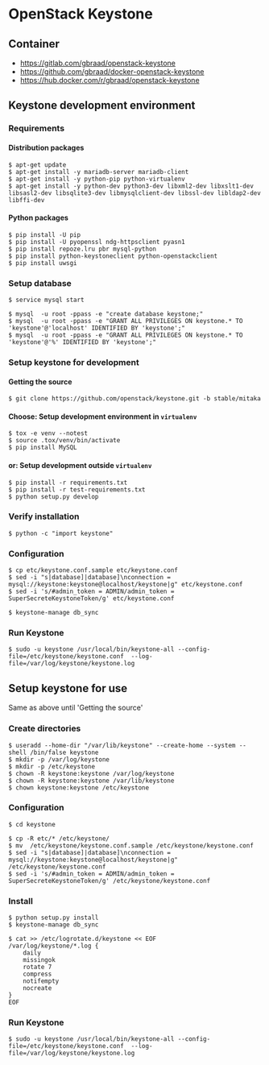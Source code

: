 OpenStack Keystone
==================


## Container

  * https://gitlab.com/gbraad/openstack-keystone
  * https://github.com/gbraad/docker-openstack-keystone
  * https://hub.docker.com/r/gbraad/openstack-keystone

Keystone development environment
--------------------------------

### Requirements

#### Distribution packages
```
$ apt-get update
$ apt-get install -y mariadb-server mariadb-client
$ apt-get install -y python-pip python-virtualenv
$ apt-get install -y python-dev python3-dev libxml2-dev libxslt1-dev libsasl2-dev libsqlite3-dev libmysqlclient-dev libssl-dev libldap2-dev libffi-dev
```

#### Python packages
```
$ pip install -U pip
$ pip install -U pyopenssl ndg-httpsclient pyasn1
$ pip install repoze.lru pbr mysql-python
$ pip install python-keystoneclient python-openstackclient
$ pip install uwsgi
```


### Setup database

```
$ service mysql start
```

```
$ mysql  -u root -ppass -e "create database keystone;"
$ mysql  -u root -ppass -e "GRANT ALL PRIVILEGES ON keystone.* TO 'keystone'@'localhost' IDENTIFIED BY 'keystone';"
$ mysql  -u root -ppass -e "GRANT ALL PRIVILEGES ON keystone.* TO 'keystone'@'%' IDENTIFIED BY 'keystone';"
```

### Setup keystone for development


#### Getting the source
```
$ git clone https://github.com/openstack/keystone.git -b stable/mitaka
```


#### Choose: Setup development environment in `virtualenv`
```
$ tox -e venv --notest
$ source .tox/venv/bin/activate
$ pip install MySQL
```

#### or: Setup development outside `virtualenv`
```
$ pip install -r requirements.txt
$ pip install -r test-requirements.txt
$ python setup.py develop
```

### Verify installation
```
$ python -c "import keystone"
```

### Configuration
```
$ cp etc/keystone.conf.sample etc/keystone.conf
$ sed -i "s|database]|database]\nconnection = mysql://keystone:keystone@localhost/keystone|g" etc/keystone.conf
$ sed -i 's/#admin_token = ADMIN/admin_token = SuperSecreteKeystoneToken/g' etc/keystone.conf
```

```
$ keystone-manage db_sync
```


### Run Keystone
```
$ sudo -u keystone /usr/local/bin/keystone-all --config-file=/etc/keystone/keystone.conf  --log-file=/var/log/keystone/keystone.log
```



Setup keystone for use
----------------------
Same as above until 'Getting the source'

### Create directories

```
$ useradd --home-dir "/var/lib/keystone" --create-home --system --shell /bin/false keystone
$ mkdir -p /var/log/keystone
$ mkdir -p /etc/keystone
$ chown -R keystone:keystone /var/log/keystone
$ chown -R keystone:keystone /var/lib/keystone
$ chown keystone:keystone /etc/keystone
```

### Configuration
```
$ cd keystone
```

```
$ cp -R etc/* /etc/keystone/
$ mv  /etc/keystone/keystone.conf.sample /etc/keystone/keystone.conf
$ sed -i "s|database]|database]\nconnection = mysql://keystone:keystone@localhost/keystone|g" /etc/keystone/keystone.conf
$ sed -i 's/#admin_token = ADMIN/admin_token = SuperSecreteKeystoneToken/g' /etc/keystone/keystone.conf
```

### Install
```
$ python setup.py install
$ keystone-manage db_sync
```

```
$ cat >> /etc/logrotate.d/keystone << EOF
/var/log/keystone/*.log {
    daily
    missingok
    rotate 7
    compress
    notifempty
    nocreate
}
EOF
```

### Run Keystone

```
$ sudo -u keystone /usr/local/bin/keystone-all --config-file=/etc/keystone/keystone.conf  --log-file=/var/log/keystone/keystone.log
```
